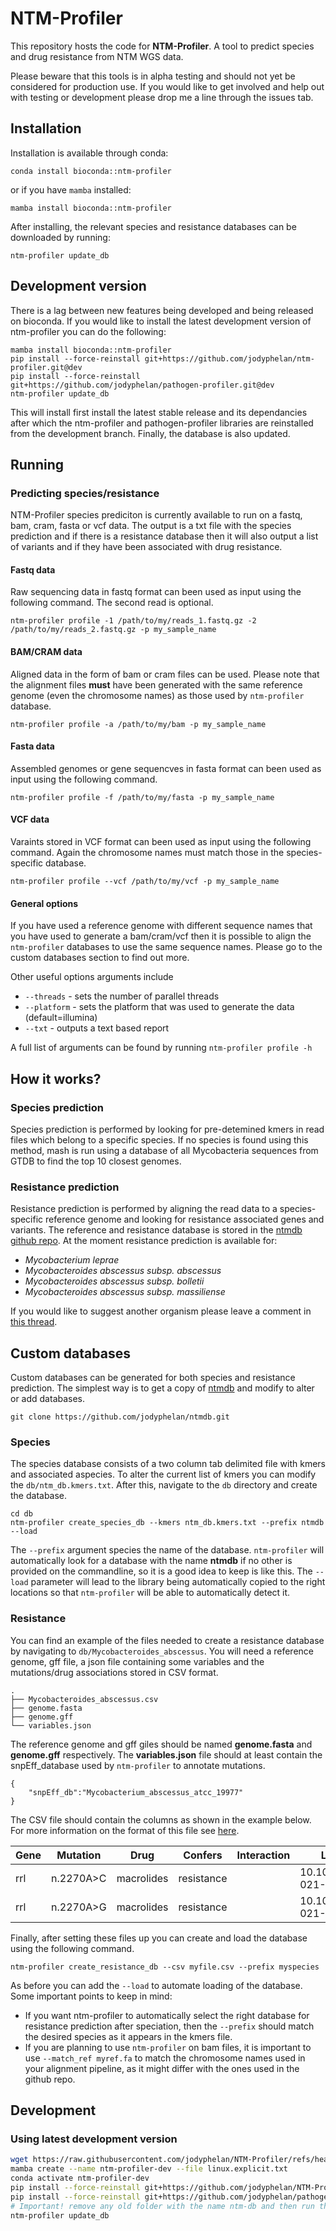 # NTM-Profiler

This repository hosts the code for **NTM-Profiler**. A tool to predict species and drug resistance from NTM WGS data.

Please beware that this tools is in alpha testing and should not yet be considered for production use. If you would like to get involved and help out with testing or development please drop me a line through the issues tab.

## Installation

Installation is available through conda:

```
conda install bioconda::ntm-profiler
```

or if you have `mamba` installed:

```
mamba install bioconda::ntm-profiler
```

After installing, the relevant species and resistance databases can be downloaded by running:

```
ntm-profiler update_db
```

## Development version

There is a lag between new features being developed and being released on bioconda. If you would like to install the latest development version of ntm-profiler you can do the following:

```
mamba install bioconda::ntm-profiler
pip install --force-reinstall git+https://github.com/jodyphelan/ntm-profiler.git@dev
pip install --force-reinstall git+https://github.com/jodyphelan/pathogen-profiler.git@dev
ntm-profiler update_db
```
This will install first install the latest stable release and its dependancies after which the ntm-profiler and pathogen-profiler libraries are reinstalled from the development branch. Finally, the database is also updated.


## Running

### Predicting species/resistance

NTM-Profiler species prediciton is currently available to run on a fastq, bam, cram, fasta or vcf data. The output is a txt file with the species prediction and if there is a resistance database then it will also output a  list of variants and if they have been associated with drug resistance.

#### Fastq data

Raw sequencing data in fastq format can been used as input using the following command. The second read is optional.

```
ntm-profiler profile -1 /path/to/my/reads_1.fastq.gz -2 /path/to/my/reads_2.fastq.gz -p my_sample_name
```

#### BAM/CRAM data

Aligned data in the form of bam or cram files can be used. Please note that the alignment files **must** have been generated with the same reference genome (even the chromosome names) as those used by `ntm-profiler` database.

```
ntm-profiler profile -a /path/to/my/bam -p my_sample_name
```

#### Fasta data

Assembled genomes or gene sequencves in fasta format can been used as input using the following command.

```
ntm-profiler profile -f /path/to/my/fasta -p my_sample_name
```

#### VCF data

Varaints stored in VCF format can been used as input using the following command. Again the chromosome names must match those in the species-specific database.

```
ntm-profiler profile --vcf /path/to/my/vcf -p my_sample_name
```

#### General options

If you have used a reference genome with different sequence names that you have used to generate a bam/cram/vcf then it is possible to align the `ntm-profiler` databases to use the same sequence names. Please go to the custom databases section to find out more.

Other useful options arguments include 
* `--threads` - sets the number of parallel threads
* `--platform` - sets the platform that was used to generate the data (default=illumina) 
* `--txt` - outputs a text based report

A full list of arguments can be found by running `ntm-profiler profile -h`

## How it works?

### Species prediction
Species prediction is performed by looking for pre-detemined kmers in read files which belong to a specific species. If no species is found using this method, mash is run using a database of all Mycobacteria sequences from GTDB to find the top 10 closest genomes.

### Resistance prediction
Resistance prediction is performed by aligning the read data to a species-specific reference genome and looking for resistance associated genes and variants. The reference and resistance database is stored in the [ntmdb github repo](https://github.com/jodyphelan/ntmdb). At the moment resistance prediction is available for:

* _Mycobacterium leprae_
* _Mycobacteroides abscessus subsp. abscessus_
* _Mycobacteroides abscessus subsp. bolletii_
* _Mycobacteroides abscessus subsp. massiliense_

If you would like to suggest another organism please leave a comment in [this thread](https://github.com/jodyphelan/NTM-Profiler/discussions/6).


## Custom databases

Custom databases can be generated for both species and resistance prediction. The simplest way is to get a copy of [ntmdb](https://github.com/jodyphelan/ntmdb) and modify to alter or add databases. 

```
git clone https://github.com/jodyphelan/ntmdb.git
```

### Species

The species database consists of a two column tab delimited file with kmers and associated aspecies. To alter the current list of kmers you can modify the `db/ntm_db.kmers.txt`. After this, navigate to the `db` directory and create the database.

```
cd db
ntm-profiler create_species_db --kmers ntm_db.kmers.txt --prefix ntmdb --load
```

The `--prefix` argument species the name of the database. `ntm-profiler` will automatically look for a database with the name **ntmdb** if no other is provided on the commandline, so it is a good idea to keep is like this. The `--load` parameter will lead to the library being automatically copied to the right locations so that `ntm-profiler` will be able to automatically detect it.

### Resistance

You can find an example of the files needed to create a resistance database by navigating to `db/Mycobacteroides_abscessus`. You will need a reference genome, gff file, a json file containing some variables and the mutations/drug associations stored in CSV format.

```
.
├── Mycobacteroides_abscessus.csv
├── genome.fasta
├── genome.gff
└── variables.json
```

The reference genome and gff giles should be named **genome.fasta** and **genome.gff** respectively. The **variables.json** file should at least contain the snpEff_database used by `ntm-profiler` to annotate mutations.

```
{
    "snpEff_db":"Mycobacterium_abscessus_atcc_19977"
}
```

The CSV file should contain the columns as shown in the example below. For more information on the format of this file see [here](https://github.com/jodyphelan/ntmdb).

| Gene | Mutation  | Drug       | Confers    | Interaction | Literature                 |
| ---- | --------- | ---------- | ---------- | ----------- | -------------------------- |
| rrl  | n.2270A>C | macrolides | resistance |             | 10.1038/s41467-021-25484-9 |
| rrl  | n.2270A>G | macrolides | resistance |             | 10.1038/s41467-021-25484-9 |

Finally, after setting these files up you can create and load the database using the following command.

```
ntm-profiler create_resistance_db --csv myfile.csv --prefix myspecies 
```

As before you can add the `--load` to automate loading of the database. Some important points to keep in mind:

* If you want ntm-profiler to automatically select the right database for resistance prediction after speciation, then the `--prefix` should match the desired species as it appears in the kmers file.
* If you are planning to use `ntm-profiler` on bam files, it is important to use `--match_ref myref.fa` to match the chromosome names used in your alignment pipeline, as it might differ with the ones used in the github repo.


## Development 

### Using latest development version

```bash
wget https://raw.githubusercontent.com/jodyphelan/NTM-Profiler/refs/heads/dev/conda/linux.explicit.txt
mamba create --name ntm-profiler-dev --file linux.explicit.txt
conda activate ntm-profiler-dev
pip install --force-reinstall git+https://github.com/jodyphelan/NTM-Profiler.git@dev
pip install --force-reinstall git+https://github.com/jodyphelan/pathogen-profiler.git@dev
# Important! remove any old folder with the name ntm-db and then run the following command to update the database
ntm-profiler update_db
```